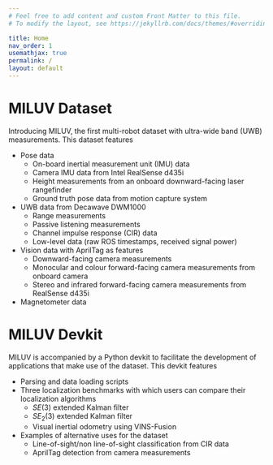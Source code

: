 ```yaml
---
# Feel free to add content and custom Front Matter to this file.
# To modify the layout, see https://jekyllrb.com/docs/themes/#overriding-theme-defaults

title: Home
nav_order: 1
usemathjax: true
permalink: /
layout: default
---
```


# MILUV Dataset

Introducing MILUV, the first multi-robot dataset with ultra-wide band (UWB) measurements. This dataset features
* Pose data
  * On-board inertial measurement unit (IMU) data
  * Camera IMU data from Intel RealSense d435i
  * Height measurements from an onboard downward-facing laser rangefinder
  * Ground truth pose data from motion capture system
* UWB data from Decawave DWM1000
  * Range measurements
  * Passive listening measurements
  * Channel impulse response (CIR) data
  * Low-level data (raw ROS timestamps, received signal power)
* Vision data with AprilTag as features
  * Downward-facing camera measurements
  * Monocular and colour forward-facing camera measurements from onboard camera
  * Stereo and infrared forward-facing camera measurements from RealSense d435i
* Magnetometer data

# MILUV Devkit
MILUV is accompanied by a Python devkit to facilitate the development of applications that make use of the dataset. This devkit features
* Parsing and data loading scripts
* Three localization benchmarks with which users can compare their localization algorithms
  * $SE(3)$ extended Kalman filter
  * $SE_{2}(3)$ extended Kalman filter
  * Visual inertial odometry using VINS-Fusion
* Examples of alternative uses for the dataset
  * Line-of-sight/non line-of-sight classification from CIR data
  * AprilTag detection from camera measurements
